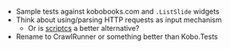- Sample tests against kobobooks.com and `.ListSlide` widgets
- Think about using/parsing HTTP requests as input mechanism
  - Or is [scriptcs](http://scriptcs.net/) a better alternative? 
- Rename to CrawlRunner or something better than Kobo.Tests 